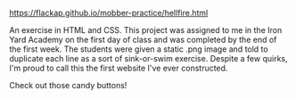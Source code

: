 https://flackap.github.io/mobber-practice/hellfire.html

An exercise in HTML and CSS. This project was assigned to me in the Iron Yard Academy on the first day of class
and was completed by the end of the first week. The students were given a static .png image and told to duplicate
each line as a sort of sink-or-swim exercise. Despite a few quirks, I'm proud to call this the first website I've ever
constructed. 

Check out those candy buttons!
